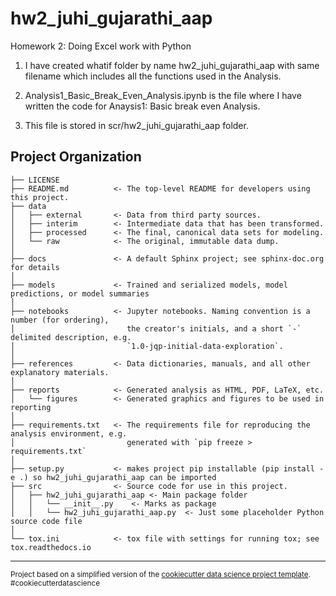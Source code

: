 hw2_juhi_gujarathi_aap
==============================

Homework 2: Doing Excel work with Python

1. I have created whatif folder by name hw2_juhi_gujarathi_aap with same filename which includes all the functions used in the Analysis.

2. Analysis1_Basic_Break_Even_Analysis.ipynb is the file where I have written the code for Anaysis1: Basic break even Analysis.

3. This file is stored in scr/hw2_juhi_gujarathi_aap folder.






Project Organization
------------

    ├── LICENSE
    ├── README.md          <- The top-level README for developers using this project.
    ├── data
    │   ├── external       <- Data from third party sources.
    │   ├── interim        <- Intermediate data that has been transformed.
    │   ├── processed      <- The final, canonical data sets for modeling.
    │   └── raw            <- The original, immutable data dump.
    │
    ├── docs               <- A default Sphinx project; see sphinx-doc.org for details
    │
    ├── models             <- Trained and serialized models, model predictions, or model summaries
    │
    ├── notebooks          <- Jupyter notebooks. Naming convention is a number (for ordering),
    │                         the creator's initials, and a short `-` delimited description, e.g.
    │                         `1.0-jqp-initial-data-exploration`.
    │
    ├── references         <- Data dictionaries, manuals, and all other explanatory materials.
    │
    ├── reports            <- Generated analysis as HTML, PDF, LaTeX, etc.
    │   └── figures        <- Generated graphics and figures to be used in reporting
    │
    ├── requirements.txt   <- The requirements file for reproducing the analysis environment, e.g.
    │                         generated with `pip freeze > requirements.txt`
    │
    ├── setup.py           <- makes project pip installable (pip install -e .) so hw2_juhi_gujarathi_aap can be imported
    ├── src                <- Source code for use in this project.
    │   ├── hw2_juhi_gujarathi_aap <- Main package folder
    │   │   └── __init__.py    <- Marks as package
    │   │   └── hw2_juhi_gujarathi_aap.py  <- Just some placeholder Python source code file
    │
    └── tox.ini            <- tox file with settings for running tox; see tox.readthedocs.io


--------

<p><small>Project based on a simplified version of the <a target="_blank" href="https://drivendata.github.io/cookiecutter-data-science/">cookiecutter data science project template</a>. #cookiecutterdatascience</small></p>
